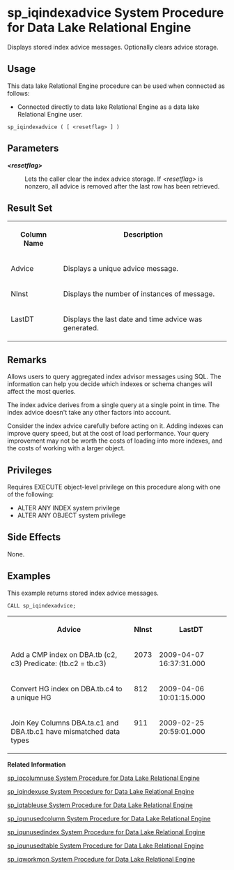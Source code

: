 <!-- loioa5ab8bc984f2101593388431a4a60c82 -->

# sp\_iqindexadvice System Procedure for Data Lake Relational Engine

Displays stored index advice messages. Optionally clears advice storage.



<a name="loioa5ab8bc984f2101593388431a4a60c82__section_qpw_pwh_b4b"/>

## Usage

This data lake Relational Engine procedure can be used when connected as follows:

-   Connected directly to data lake Relational Engine as a data lake Relational Engine user.



```
sp_iqindexadvice ( [ <resetflag> ] )
```



<a name="loioa5ab8bc984f2101593388431a4a60c82__iq_refbb_1597"/>

## Parameters


<dl>
<dt><b>

*<resetflag\>*

</b></dt>
<dd>

Lets the caller clear the index advice storage. If *<resetflag\>* is nonzero, all advice is removed after the last row has been retrieved.



</dd>
</dl>



<a name="loioa5ab8bc984f2101593388431a4a60c82__section_w4p_c23_vzb"/>

## Result Set


<table>
<tr>
<th valign="top">

Column Name

</th>
<th valign="top">

Description

</th>
</tr>
<tr>
<td valign="top">

Advice

</td>
<td valign="top">

Displays a unique advice message.

</td>
</tr>
<tr>
<td valign="top">

NInst

</td>
<td valign="top">

Displays the number of instances of message.

</td>
</tr>
<tr>
<td valign="top">

LastDT

</td>
<td valign="top">

Displays the last date and time advice was generated.

</td>
</tr>
</table>



<a name="loioa5ab8bc984f2101593388431a4a60c82__iq_refbb_1599"/>

## Remarks

Allows users to query aggregated index advisor messages using SQL. The information can help you decide which indexes or schema changes will affect the most queries.

The index advice derives from a single query at a single point in time. The index advice doesn't take any other factors into account.

Consider the index advice carefully before acting on it. Adding indexes can improve query speed, but at the cost of load performance. Your query improvement may not be worth the costs of loading into more indexes, and the costs of working with a larger object.



<a name="loioa5ab8bc984f2101593388431a4a60c82__iq_refbb_1596"/>

## Privileges

Requires EXECUTE object-level privilege on this procedure along with one of the following:

-   ALTER ANY INDEX system privilege
-   ALTER ANY OBJECT system privilege



<a name="loioa5ab8bc984f2101593388431a4a60c82__section_kdt_jc1_nbb"/>

## Side Effects

None.



<a name="loioa5ab8bc984f2101593388431a4a60c82__iq_refbb_1600"/>

## Examples

This example returns stored index advice messages.

```
CALL sp_iqindexadvice;
```


<table>
<tr>
<th valign="top">

Advice

</th>
<th valign="top">

NInst

</th>
<th valign="top">

LastDT

</th>
</tr>
<tr>
<td valign="top">

Add a CMP index on DBA.tb \(c2, c3\) Predicate: \(tb.c2 = tb.c3\)

</td>
<td valign="top">

2073

</td>
<td valign="top">

2009-04-07 16:37:31.000

</td>
</tr>
<tr>
<td valign="top">

Convert HG index on DBA.tb.c4 to a unique HG

</td>
<td valign="top">

812

</td>
<td valign="top">

2009-04-06 10:01:15.000

</td>
</tr>
<tr>
<td valign="top">

Join Key Columns DBA.ta.c1 and DBA.tb.c1 have mismatched data types

</td>
<td valign="top">

911

</td>
<td valign="top">

2009-02-25 20:59:01.000

</td>
</tr>
</table>

**Related Information**  


[sp\_iqcolumnuse System Procedure for Data Lake Relational Engine](sp-iqcolumnuse-system-procedure-for-data-lake-relational-engine-a59fb88.md "Reports detailed usage information for columns accessed by the workload.")

[sp\_iqindexuse System Procedure for Data Lake Relational Engine](sp-iqindexuse-system-procedure-for-data-lake-relational-engine-a5ae206.md "Reports detailed usage information for secondary (non-FP) indexes accessed by the workload.")

[sp\_iqtableuse System Procedure for Data Lake Relational Engine](sp-iqtableuse-system-procedure-for-data-lake-relational-engine-a5bae03.md "Reports detailed usage information for tables accessed by the workload.")

[sp\_iqunusedcolumn System Procedure for Data Lake Relational Engine](sp-iqunusedcolumn-system-procedure-for-data-lake-relational-engine-a5bbef3.md "Reports columns that were not referenced by the workload.")

[sp\_iqunusedindex System Procedure for Data Lake Relational Engine](sp-iqunusedindex-system-procedure-for-data-lake-relational-engine-a5bc6ce.md "Reports secondary (non-FP) indexes that were not referenced by the workload.")

[sp\_iqunusedtable System Procedure for Data Lake Relational Engine](sp-iqunusedtable-system-procedure-for-data-lake-relational-engine-a5bced3.md "Reports tables that were not referenced by the workload.")

[sp\_iqworkmon System Procedure for Data Lake Relational Engine](sp-iqworkmon-system-procedure-for-data-lake-relational-engine-a5c13d2.md "Controls collection of workload monitor usage information, and reports monitoring collection status. sp_iqworkmon collects information only for queries (SQL statements containing a FROM clause). You cannot use sp_iqworkmon for INSERT or LOAD statements.")


